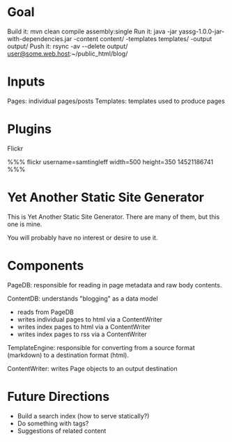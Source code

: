# Goal #

Build it: mvn clean compile assembly:single
Run it:   java -jar yassg-1.0.0-jar-with-dependencies.jar -content content/ -templates templates/ -output output/
Push it:  rsync -av --delete output/ user@some.web.host:~/public_html/blog/

# Inputs #

Pages: individual pages/posts
Templates: templates used to produce pages

# Plugins #

Flickr

%%% flickr username=samtingleff width=500 height=350
14521186741
%%%

# Yet Another Static Site Generator #

This is Yet Another Static Site Generator. There are many of them, but this one is mine.

You will probably have no interest or desire to use it.

# Components #

PageDB: responsible for reading in page metadata and raw body contents.

ContentDB: understands "blogging" as a data model
 - reads from PageDB
 - writes individual pages to html via a ContentWriter
 - writes index pages to html via a ContentWriter
 - writes index pages to rss via a ContentWriter

TemplateEngine: responsible for converting from a source format (markdown) to a destination format (html).

ContentWriter: writes Page objects to an output destination

# Future Directions #

- Build a search index (how to serve statically?)
- Do something with tags?
- Suggestions of related content

